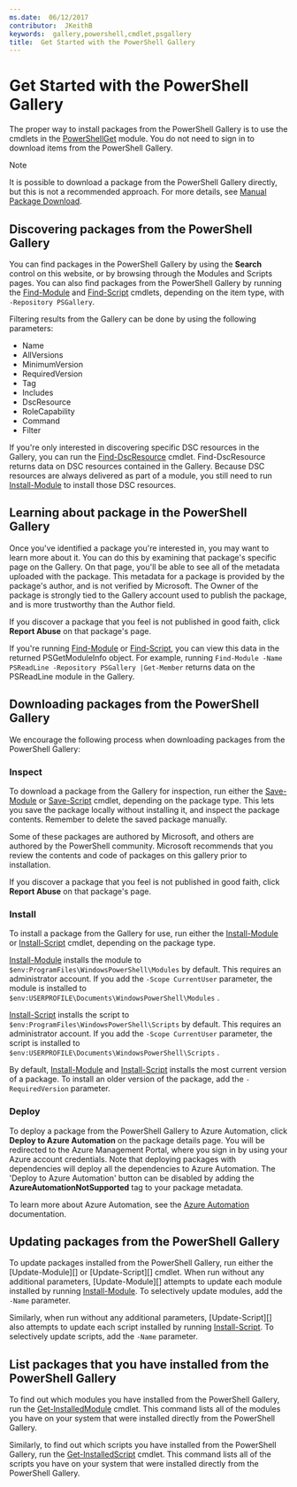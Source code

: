 ```yaml
---
ms.date:  06/12/2017
contributor:  JKeithB
keywords:  gallery,powershell,cmdlet,psgallery
title:  Get Started with the PowerShell Gallery
---
```

# Get Started with the PowerShell Gallery

The proper way to install packages from the PowerShell Gallery is to use the cmdlets in the
[PowerShellGet](/powershell/module/powershellget) module. You do not need to sign in to download
items from the PowerShell Gallery.

> [!NOTE]
> It is possible to download a package from the PowerShell Gallery directly, but this is not a recommended approach.
> For more details, see [Manual Package Download](/powershell/gallery/how-to/working-with-packages/manual-download).

## Discovering packages from the PowerShell Gallery

You can find packages in the PowerShell Gallery by using the **Search** control on this website, or by
browsing through the Modules and Scripts pages. You can also find packages from the PowerShell Gallery
by running the [Find-Module][] and [Find-Script][] cmdlets, depending on the item type, with
`-Repository PSGallery`.

Filtering results from the Gallery can be done by using the following parameters:

- Name
- AllVersions
- MinimumVersion
- RequiredVersion
- Tag
- Includes
- DscResource
- RoleCapability
- Command
- Filter

If you're only interested in discovering specific DSC resources in the Gallery, you can run the
[Find-DscResource] cmdlet. Find-DscResource returns data on DSC resources contained in the Gallery.
Because DSC resources are always delivered as part of a module, you still need to run
[Install-Module][] to install those DSC resources.

## Learning about package in the PowerShell Gallery

Once you've identified a package you're interested in, you may want to learn more about it. You can
do this by examining that package's specific page on the Gallery. On that page, you'll be able to see
all of the metadata uploaded with the package. This metadata for a package is provided by the package's
author, and is not verified by Microsoft. The Owner of the package is strongly tied to the Gallery
account used to publish the package, and is more trustworthy than the Author field.

If you discover a package that you feel is not published in good faith, click **Report Abuse** on
that package's page.

If you're running [Find-Module][] or [Find-Script][], you can view this data in the returned
PSGetModuleInfo object. For example, running
`Find-Module -Name PSReadLine -Repository PSGallery |Get-Member`
returns data on the PSReadLine module in the Gallery.

## Downloading packages from the PowerShell Gallery

We encourage the following process when downloading packages from the PowerShell Gallery:

### Inspect

To download a package from the Gallery for inspection, run either the [Save-Module][] or
[Save-Script][] cmdlet, depending on the package type. This lets you save the package locally without
installing it, and inspect the package contents. Remember to delete the saved package manually.

Some of these packages are authored by Microsoft, and others are authored by the PowerShell community.
Microsoft recommends that you review the contents and code of packages on this gallery prior to
installation.

If you discover a package that you feel is not published in good faith, click **Report Abuse** on
that package's page.

### Install

To install a package from the Gallery for use, run either the [Install-Module][] or
[Install-Script][] cmdlet, depending on the package type.

[Install-Module][] installs the module to `$env:ProgramFiles\WindowsPowerShell\Modules` by default.
This requires an administrator account. If you add the `-Scope CurrentUser` parameter, the module
is installed to `$env:USERPROFILE\Documents\WindowsPowerShell\Modules` .

[Install-Script][] installs the script to `$env:ProgramFiles\WindowsPowerShell\Scripts` by default.
This requires an administrator account. If you add the `-Scope CurrentUser` parameter, the script
is installed to `$env:USERPROFILE\Documents\WindowsPowerShell\Scripts` .

By default, [Install-Module][] and [Install-Script][] installs the most current version of a package.
To install an older version of the package, add the `-RequiredVersion` parameter.

### Deploy

To deploy a package from the PowerShell Gallery to Azure Automation, click **Deploy to Azure
Automation** on the package details page. You will be redirected to the Azure Management Portal, where
you sign in by using your Azure account credentials. Note that deploying packages with dependencies
will deploy all the dependencies to Azure Automation. The 'Deploy to Azure Automation' button can
be disabled by adding the **AzureAutomationNotSupported** tag to your package metadata.

To learn more about Azure Automation, see the [Azure Automation](/azure/automation) documentation.

## Updating packages from the PowerShell Gallery

To update packages installed from the PowerShell Gallery, run either the [Update-Module][] or
[Update-Script][] cmdlet. When run without any additional parameters, [Update-Module][] attempts to
update each module installed by running [Install-Module][]. To selectively update modules, add the
`-Name` parameter.

Similarly, when run without any additional parameters, [Update-Script][] also attempts to update
each script installed by running [Install-Script][]. To selectively update scripts, add the `-Name`
parameter.

## List packages that you have installed from the PowerShell Gallery

To find out which modules you have installed from the PowerShell Gallery, run the
[Get-InstalledModule][] cmdlet. This command lists all of the modules you have on your system that
were installed directly from the PowerShell Gallery.

Similarly, to find out which scripts you have installed from the PowerShell Gallery, run the
[Get-InstalledScript][] cmdlet. This command lists all of the scripts you have on your system that
were installed directly from the PowerShell Gallery.

[Find-DscResource]: /powershell/module/powershellget/Find-DscResource
[Find-Module]: /powershell/module/powershellget/Find-Module
[Find-Script]: /powershell/module/powershellget/Find-Script
[Get-InstalledModule]: /powershell/module/powershellget/Get-InstalledModule
[Get-InstalledScript]: /powershell/module/powershellget/Get-InstalledScript
[Install-Module]: /powershell/module/powershellget/Install-Module
[Install-Script]: /powershell/module/powershellget/Install-Script
[Publish-Module]: /powershell/module/powershellget/Publish-Module
[Publish-Script]: /powershell/module/powershellget/Publish-Script
[Register-PSRepository]: /powershell/module/powershellget/Register-Repository
[Save-Module]: /powershell/module/powershellget/Save-Module
[Save-Script]: /powershell/module/powershellget/Save-Script
